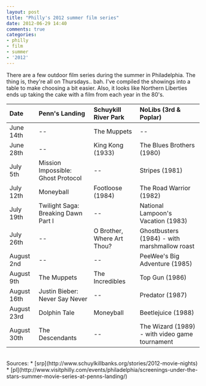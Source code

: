 ```yaml
---
layout: post
title: "Philly's 2012 summer film series"
date: 2012-06-29 14:40
comments: true
categories: 
- philly
- film
- summer
- '2012'
---
```


There are a few outdoor film series during the summer in Philadelphia. The thing is, they're all on Thursdays.. bah. I've compiled the showings into a table to make choosing a bit easier. Also, it looks like Northern Liberties ends up taking the cake with a film from each year in the 80's.



Date        | Penn's Landing | Schuykill River Park |  NoLibs (3rd & Poplar) |
:-----------|:----------------|:----------------------|:--------|
 June 14th  |--|The Muppets | --
 June 28th  |--|King Kong (1933)|The Blues Brothers (1980)
 July 5th   |Mission Impossible: Ghost Protocol|--|Stripes (1981)
 July 12th  |Moneyball|Footloose (1984)|The Road Warrior (1982)
 July 19th  |Twilight Saga: Breaking Dawn Part I|--|National Lampoon's Vacation (1983)
 July 26th  |--|O Brother, Where Art Thou?|Ghostbusters (1984) - with marshmallow roast
 August 2nd |--|--|PeeWee's Big Adventure (1985)
 August 9th |The Muppets|The Incredibles|Top Gun (1986)
 August 16th|Justin Bieber: Never Say Never|--|Predator (1987)
 August 23rd|Dolphin Tale|Moneyball|Beetlejuice (1988)
 August 30th|The Descendants|--|The Wizard (1989) - with video game tournament
<br>
Sources:  
* [srp](http://www.schuylkillbanks.org/stories/2012-movie-nights)
* [pl](http://www.visitphilly.com/events/philadelphia/screenings-under-the-stars-summer-movie-series-at-penns-landing/)

